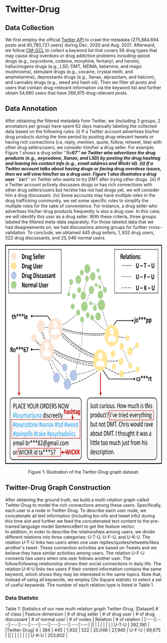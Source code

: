 




# Twitter-Drug 




## Data Collection 
We first employ the official [Twitter API](https://developer.x.com/en/docs/x-api) to crawl the metadata (275,884,694 posts and 40,780,721 users) during Dec. 2020 and Aug. 2021. 
Afterward, we follow [CM-GCL](https://github.com/graphprojects/CM-GCL) to collect a keyword list that covers 56 drug types that may cause drug overdoes or drug addiction problems including opioid drugs (e.g., oxycodone, codeine, morphine, fentanyl, and heroin), hallucinogens drugs (e.g., LSD, DMT, MDMA, ketamine, and magic mushrooms), stimulant drugs (e.g., cocaine, crystal meth, and amphetamine), depressants drugs (e.g., Xanax, alprazolam, and halcion), and cannabis drugs (e.g., weed and hash oil). 
Then we filter all posts and users that contain drug-relevant information via the keyword list and further obtain 54,680 users that have 266,975 drug-relevant posts.


## Data Annotation 
After obtaining the filtered metadata from Twitter, we (including 3 groups, 2 annotators per group) have spent 62 days manually labeling the collected data based on the following rules: 
(i) If a Twitter account advertises his/her drug products during the time period by posting drug-relevant tweets or having rich connections (i.e, reply, mention, quote, follow, retweet, like) with other drug sellers/users, we consider him/her a drug seller. 
For example, Figure 1 shows a drug seller ''Ro***67'' on Twitter who advertises the drug products (e.g., oxycodone, Xanax, and LSD) by posting the drug hashtag and leaving his contact info (e.g., email address and Wickr id). 
(ii) If a Twitter account talks about having drugs or facing drug overdose issues, then we will view him/her as a drug user.
Figure 1 also illustrates a drug user ``cs***rt'' on Twitter who wants to try DMT after trying other drugs. 
(iii) If a Twitter account actively discusses drugs or has rich connections with other drug sellers/users but he/she has not had drugs yet, we will consider him a drug discussant. 
(iv) Some accounts may have multiple roles in the drug trafficking community, we set some specific rules to simplify the multiple roles for the sake of convenience. 
For instance, a drug seller who advertises his/her drug products frequently is also a drug user. In this case, we will identify this user as a drug seller. 
With these criteria, three groups labeled the filtered meta-data separately. 
For those labeled data that we had disagreements on, we had discussions among groups for further cross-validation. 
To conclude, we obtained $445$ drug sellers, $1,932$ drug users, $522$ drug discussants, and $25,046$ normal users. 
<div align="center">
<img src="https://github.com/graphprojects/AD-GSMOTE/blob/main/figs/data.png" width="1200", height="700" alt="Illustration of the Twitter-Drug graph dataset">
<p>Figure 1: Illustration of the Twitter-Drug graph dataset.</p>
</div>

## Twitter-Drug Graph Construction 
After obtaining the ground truth, we build a multi-relation graph called Twitter-Drug to model the rich connections among these users. 
Specifically, each user is a node in Twitter-Drug. 
To describe each user node, we concatenate all text information (including bio info and tweet info) during this time slot and further we feed the concatenated text content to the pre-trained language model SentenceBert to get the feature vector.  
In addition, in order to describe the relationships among users, we divide different relations into three categories: U-T-U, U-F-U, and U-K-U. 
The relation U-T-U links two users when one user replies/quotes/retweets/likes another's tweet. 
These connection activities are based on Tweets and we believe they have similar activities among users. 
The relation U-F-U connects two users when one user follows another user. 
The follow/following relationship shows their social connections in daily life. 
The relation U-K-U links two users if their content information contains the same keyword, which shows they may be interested in the same topics. 
Note that, instead of using all keywords, we employ Chi-Square statistic to select a set of useful keywords. The number of each relation type is listed in Table 1. 


### Data Statistic 
Table 1: Statistics of our new multi-relation graph Twitter-Drug.
|Dataset| # of class | Feature dimension | # of drug seller | # of drug user | # of drug discussant | # of normal user | # of nodes | Relation | # of relation |
|:---:|:---:|:---:|:---:|:---:|:---:|:---:|:---:|:---:|:---:|
||  |  |  |  |  | | | U-T-U | 392,190 |
|Twitter-Drug| 4 | 384 |  445 | 1,932 | 522 | 25,046 | 27,945 | U-F-U | 69,675 |
||  | |  |  |  | |  | U-K-U | 253,602 |
